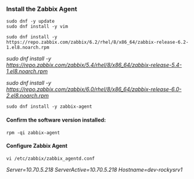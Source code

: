 ### Install the Zabbix Agent
```
sudo dnf -y update
sudo dnf install -y vim
```

```
sudo dnf install -y https://repo.zabbix.com/zabbix/6.2/rhel/8/x86_64/zabbix-release-6.2-1.el8.noarch.rpm
```
_sudo dnf install -y https://repo.zabbix.com/zabbix/5.4/rhel/8/x86_64/zabbix-release-5.4-1.el8.noarch.rpm_

_sudo dnf install -y https://repo.zabbix.com/zabbix/6.0/rhel/8/x86_64/zabbix-release-6.0-2.el8.noarch.rpm_


```
sudo dnf install -y zabbix-agent
```

#### Confirm the software version installed:
```
rpm -qi zabbix-agent
```

#### Configure Zabbix Agent
```
vi /etc/zabbix/zabbix_agentd.conf
```
_Server=10.70.5.218
ServerActive=10.70.5.218
Hostname=dev-rockysrv1_
